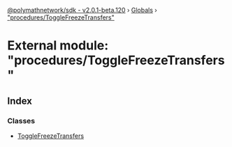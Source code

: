 [@polymathnetwork/sdk - v2.0.1-beta.120](../README.md) › [Globals](../globals.md) › ["procedures/ToggleFreezeTransfers"](_procedures_togglefreezetransfers_.md)

# External module: "procedures/ToggleFreezeTransfers"

## Index

### Classes

- [ToggleFreezeTransfers](../classes/_procedures_togglefreezetransfers_.togglefreezetransfers.md)

